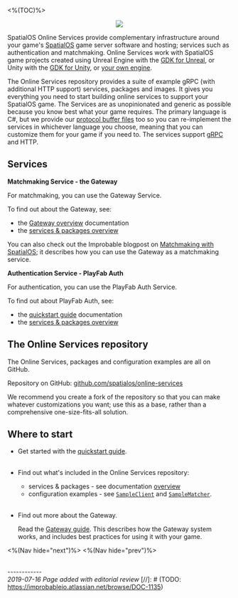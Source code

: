 <%(TOC)%>

<p align="center"><img src="{{assetRoot}}img/docs-header-diagram.png" /></p>

SpatialOS Online Services provide complementary infrastructure around your game's [SpatialOS](https://docs.improbable.io) game server software and hosting; services such as authentication and matchmaking. Online Services work with SpatialOS game projects created using Unreal Engine with the [GDK for Unreal](https://docs.improbable.io/unreal), or Unity with the [GDK for Unity](https://docs.improbable.io/unity), or [your own engine](https://docs.improbable.io/reference/latest/shared/byoe/introduction).

The Online Services repository provides a suite of example gRPC (with additional HTTP support) services, packages and images. It gives you everything you need to start building online services to support your SpatialOS game. The Services are as unopinionated and generic as possible because you know best what your game requires. The primary language is C#, but we provide our [protocol buffer files](https://developers.google.com/protocol-buffers/) too so you can re-implement the services in whichever language you choose, meaning that you can customize them for your game if you need to. The services support [gRPC](https://grpc.io/) and HTTP.

## Services
**Matchmaking Service - the Gateway**

For matchmaking, you can use the Gateway Service.

To find out about the Gateway, see:

* the [Gateway overview]({{urlRoot}}/content/services-packages/gateway) documentation
* the [services & packages overview]({{urlRoot}}/content/services-packages/overview)

You can also check out the Improbable blogpost on [Matchmaking with SpatialOS](https://improbable.io/blog/matchmaking-with-spatialos); it describes how you can use the Gateway as a matchmaking service.

**Authentication Service - PlayFab Auth**

For authentication, you can use the PlayFab Auth Service.

To find out about PlayFab Auth, see:

* the [quickstart guide]({{urlRoot}}/content/get-started/quickstart-guide/introduction) documentation
* the [services & packages overview]({{urlRoot}}/content/services-packages/overview)

## The Online Services repository

The Online Services, packages and configuration examples are all on GitHub.

Repository on GitHub: [github.com/spatialos/online-services](https://github.com/spatialos/online-services)

We recommend you create a fork of the repository so that you can make whatever customizations you want; use this as a base, rather than a comprehensive one-size-fits-all solution.

## Where to start

* Get started with the [quickstart guide]({{urlRoot}}/content/get-started/quickstart-guide/introduction).
<br><br>
* Find out what's included in the Online Services repository:

    - services & packages - see documentation [overview]({{urlRoot}}/content/services-packages/overview)
    - configuration examples - see [`SampleClient`](https://github.com/spatialos/online-services/tree/master/services/csharp/SampleClient) and [`SampleMatcher`](https://github.com/spatialos/online-services/tree/master/services/csharp/SampleMatcher).
<br><br>
* Find out more about the Gateway.

    Read the [Gateway guide]({{urlRoot}}/content/services-packages/gateway). This describes how the Gateway system works, and includes best practices for using it with your game.

<%(Nav hide="next")%>
<%(Nav hide="prev")%>

<br/>------------<br/>
_2019-07-16 Page added with editorial review_
[//]: # (TODO: https://improbableio.atlassian.net/browse/DOC-1135)
